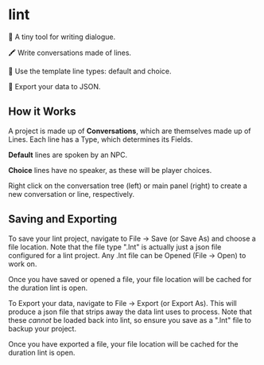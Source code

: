# lint

🌱 A tiny tool for writing dialogue. 

🖍️ Write conversations made of lines. 

💬 Use the template line types: default and choice.

🚀 Export your data to JSON.

## How it Works

A project is made up of **Conversations**, which are themselves made up of Lines. Each line has a Type, which determines its Fields.

**Default** lines are spoken by an NPC. 

**Choice** lines have no speaker, as these will be player choices.

Right click on the conversation tree (left) or main panel (right) to create a new conversation or line, respectively. 

## Saving and Exporting

To save your lint project, navigate to File -> Save (or Save As) and choose a file location. Note that the file type ".lnt" is actually just a json file configured for a lint project. Any .lnt file can be Opened (File -> Open) to work on. 

Once you have saved or opened a file, your file location will be cached for the duration lint is open.

To Export your data, navigate to File -> Export (or Export As). This will produce a json file that strips away the data lint uses to process. Note that these *cannot* be loaded back into lint, so ensure you save as a ".lnt" file to backup your project.

Once you have exported a file, your file location will be cached for the duration lint is open.
